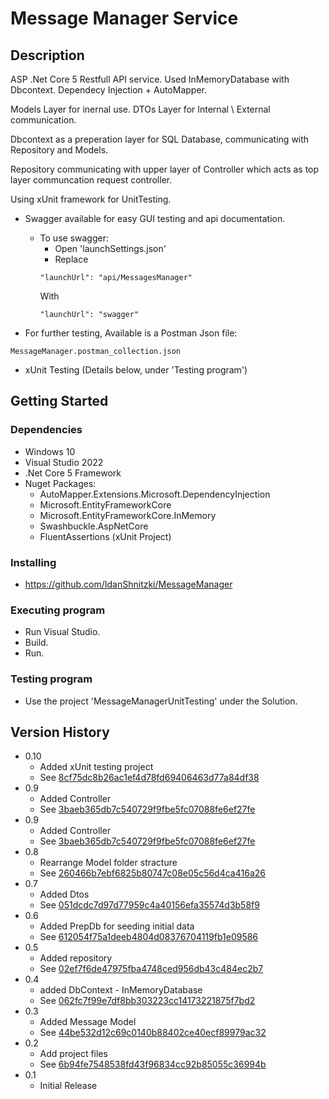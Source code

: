 # Message Manager Service

## Description

ASP .Net Core 5 Restfull API service. 
Used InMemoryDatabase with Dbcontext.
Dependecy Injection + AutoMapper.

Models Layer for inernal use.
DTOs Layer for Internal \ External communication.

Dbcontext as a preperation layer for SQL Database, communicating with Repository and Models.

Repository communicating with upper layer of Controller which acts as top layer communcation request controller.

Using xUnit framework for UnitTesting.

* Swagger available for easy GUI testing and api documentation. 
    * To use swagger:
        * Open 'launchSettings.json'  
        * Replace 
        ```
        "launchUrl": "api/MessagesManager"
        ```
        With 
        ```
        "launchUrl": "swagger"
        ```
        
* For further testing, Available is a Postman Json file:
```
MessageManager.postman_collection.json
```
* xUnit Testing (Details below, under 'Testing program')




## Getting Started

### Dependencies

* Windows 10
* Visual Studio 2022
* .Net Core 5 Framework
* Nuget Packages:
    * AutoMapper.Extensions.Microsoft.DependencyInjection
    * Microsoft.EntityFrameworkCore
    * Microsoft.EntityFrameworkCore.InMemory
    * Swashbuckle.AspNetCore
    * FluentAssertions (xUnit Project)
 

### Installing

* https://github.com/IdanShnitzki/MessageManager

### Executing program
* Run Visual Studio.
* Build.
* Run.


### Testing program
* Use the project 'MessageManagerUnitTesting' under the Solution.



## Version History

* 0.10
    * Added xUnit testing project
    * See [8cf75dc8b26ac1ef4d78fd69406463d77a84df38]()
* 0.9
    * Added Controller
    * See [3baeb365db7c540729f9fbe5fc07088fe6ef27fe]()
* 0.9
    * Added Controller
    * See [3baeb365db7c540729f9fbe5fc07088fe6ef27fe]()
* 0.8
    * Rearrange Model folder stracture
    * See [260466b7ebf6825b80747c08e05c56d4ca416a26]()
* 0.7
    * Added Dtos
    * See [051dcdc7d97d77959c4a40156efa35574d3b58f9]()
* 0.6
    * Added PrepDb for seeding initial data
    * See [612054f75a1deeb4804d08376704119fb1e09586]()
* 0.5
    * Added repository
    * See [02ef7f6de47975fba4748ced956db43c484ec2b7]()
* 0.4
    * added DbContext - InMemoryDatabase
    * See [062fc7f99e7df8bb303223cc14173221875f7bd2]()
* 0.3
    * Added Message Model
    * See [44be532d12c69c0140b88402ce40ecf89979ac32]()
* 0.2
    * Add project files
    * See [6b94fe7548538fd43f96834cc92b85055c36994b]()
* 0.1
    * Initial Release
